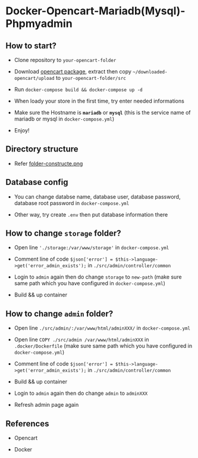 # Docker-Opencart-Mariadb(Mysql)-Phpmyadmin

## How to start?

- Clone repository to `your-opencart-folder`

- Download [opencart package](https://www.opencart.com/index.php?route=cms/download/history), extract then copy `~/downloaded-opencart/upload` to `your-opencart-folder/src`

- Run `docker-compose build && docker-compose up -d`

- When loady your store in the first time, try enter needed informations

- Make sure the Hostname is **`mariadb`** or **`mysql`** (this is the service name of mariadb or mysql in `docker-compose.yml`)

- Enjoy!

## Directory structure

- Refer [folder-constructe.png](https://www.opencart.com/index.php?route=cms/download/history)

## Database config

- You can change databse name, database user, database password, database root password in `docker-compose.yml`

- Other way, try create `.env` then put database information there

## How to change `storage` folder?

- Open line `'./storage:/var/www/storage'` in `docker-compose.yml`

- Comment line of code `$json['error'] = $this->language->get('error_admin_exists');` in `./src/admin/controller/common`

- Login to `admin` again then do change `storage` to `new-path` (make sure same path which you have configured in `docker-compose.yml`)

- Build && up container

## How to change `admin` folder?

- Open line `./src/admin/:/var/www/html/adminXXX/` in `docker-compose.yml`

- Open line `COPY ./src/admin /var/www/html/adminXXX` in `.docker/Dockerfile` (make sure same path which you have configured in `docker-compose.yml`)

- Comment line of code `$json['error'] = $this->language->get('error_admin_exists');` in `./src/admin/controller/common`

- Build && up container

- Login to `admin` again then do change `admin` to `adminXXX`

- Refresh admin page again

## References

- Opencart

- Docker
